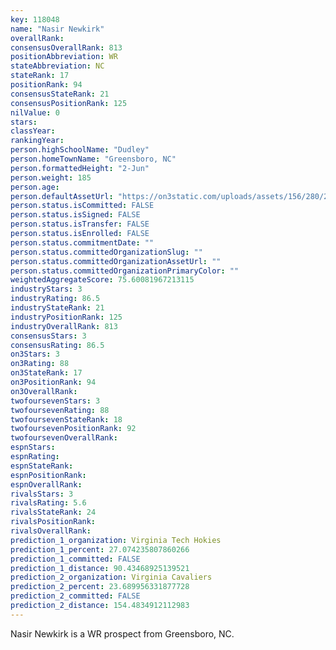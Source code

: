 ```yaml
---
key: 118048
name: "Nasir Newkirk"
overallRank: 
consensusOverallRank: 813
positionAbbreviation: WR
stateAbbreviation: NC
stateRank: 17
positionRank: 94
consensusStateRank: 21
consensusPositionRank: 125
nilValue: 0
stars: 
classYear: 
rankingYear: 
person.highSchoolName: "Dudley"
person.homeTownName: "Greensboro, NC"
person.formattedHeight: "2-Jun"
person.weight: 185
person.age: 
person.defaultAssetUrl: "https://on3static.com/uploads/assets/156/280/280156.png"
person.status.isCommitted: FALSE
person.status.isSigned: FALSE
person.status.isTransfer: FALSE
person.status.isEnrolled: FALSE
person.status.commitmentDate: ""
person.status.committedOrganizationSlug: ""
person.status.committedOrganizationAssetUrl: ""
person.status.committedOrganizationPrimaryColor: ""
weightedAggregateScore: 75.60081967213115
industryStars: 3
industryRating: 86.5
industryStateRank: 21
industryPositionRank: 125
industryOverallRank: 813
consensusStars: 3
consensusRating: 86.5
on3Stars: 3
on3Rating: 88
on3StateRank: 17
on3PositionRank: 94
on3OverallRank: 
twofoursevenStars: 3
twofoursevenRating: 88
twofoursevenStateRank: 18
twofoursevenPositionRank: 92
twofoursevenOverallRank: 
espnStars: 
espnRating: 
espnStateRank: 
espnPositionRank: 
espnOverallRank: 
rivalsStars: 3
rivalsRating: 5.6
rivalsStateRank: 24
rivalsPositionRank: 
rivalsOverallRank: 
prediction_1_organization: Virginia Tech Hokies
prediction_1_percent: 27.074235807860266
prediction_1_committed: FALSE
prediction_1_distance: 90.43468925139521
prediction_2_organization: Virginia Cavaliers
prediction_2_percent: 23.689956331877728
prediction_2_committed: FALSE
prediction_2_distance: 154.4834912112983
---
```

Nasir Newkirk is a WR prospect from Greensboro, NC.